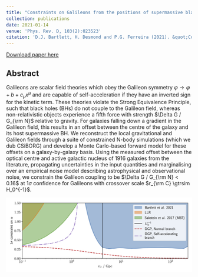 ```yaml
---
title: "Constraints on Galileons from the positions of supermassive black holes"
collection: publications
date: 2021-01-14
venue: 'Phys. Rev. D, 103(2):023523'
citation: 'D.J. Bartlett, H. Desmond and P.G. Ferreira (2021). &quot;Constraints on Galileons from the positions of supermassive black holes&quot; <i>Phys. Rev. D, 103(2):023523</i>.'
---
```


[Download paper here](https://journals.aps.org/prd/abstract/10.1103/PhysRevD.103.023523)

## Abstract
Galileons are scalar field theories which obey the Galileon symmetry $\varphi \to \varphi + b + c_\mu x^\mu$ and are capable of self-acceleration if they have an inverted sign for the kinetic term. These theories violate the Strong Equivalence Principle, such that black holes (BHs) do not couple to the Galileon field, whereas non-relativistic objects experience a fifth force with strength $\Delta G / G_{\rm N}$ relative to gravity. For galaxies falling down a gradient in the Galileon field, this results in an offset between the centre of the galaxy and its host supermassive BH. We reconstruct the local gravitational and Galileon fields through a suite of constrained N-body simulations (which we dub CSiBORG) and develop a Monte Carlo-based forward model for these offsets on a galaxy-by-galaxy basis. Using the measured offset between the optical centre and active galactic nucleus of 1916 galaxies from the literature, propagating uncertainties in the input quantities and marginalising over an empirical noise model describing astrophysical and observational noise, we constrain the Galileon coupling to be $\Delta G / G_{\rm N} < 0.16$ at $1\sigma$  confidence for Galileons with crossover scale $r_{\rm C} \gtrsim H_0^{-1}$.

![rc_constraint](/files/2021-01-14-galileon-smbh-fig.png)
